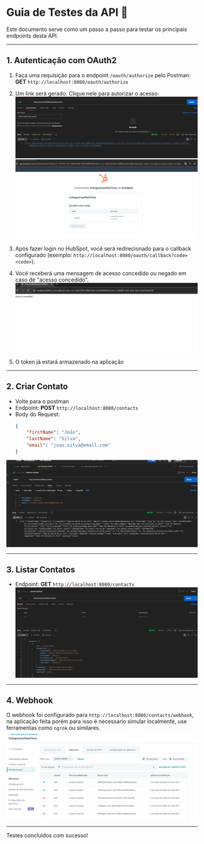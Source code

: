 # Guia de Testes da API 🚀

Este documento serve como um passo a passo para testar os principais endpoints desta API.

---

## 1. Autenticação com OAuth2

1. Faça uma requisição para o endpoint `/oauth/authorize` pelo Postman:
   **GET** `http://localhost:8080/oauth/authorize`

2. Um link será gerado. Clique nele para autorizar o acesso:
   ![Exemplo de link gerado](./prints/endpoint_authorize.png)
   ![Exemplo de login](./prints/login_hubsopt.png)


3. Após fazer login no HubSpot, você será redirecionado para o callback configurado (exemplo: `http://localhost:8080/oauth/callback?code=<code>`).
4. Você receberá uma mensagem de acesso concedido ou negado em caso de "acesso concedido".
![Exemplo de calback](./prints/calback.png)
4. O token já estará armazenado na aplicação

---

## 2. Criar Contato
- Volte para o postman
- Endpoint: **POST** `http://localhost:8080/contacts`
- Body do Request:
  ```json
  {
      "firstName": "João",
      "lastName": "Silva",
      "email": "joao.silva@email.com"
  }
  ```

![Exemplo no Postman](./prints/post_contacts.png)

---

## 3. Listar Contatos
- Endpoint: **GET** `http://localhost:8080/contacts`
  ![Exemplo no Postman](./prints/getContacts.png)
---

## 4. Webhook
O webhook foi configurado para `http://localhost:8080/contacts/webhook`, na aplicação feita porém para isso é necessario simular localmente, use ferramentas como `ngrok` ou similares.
![Exemplo no Postman](./prints/webhooks.png)

---
Testes concluídos com sucesso!